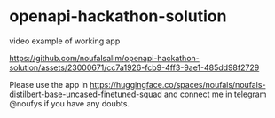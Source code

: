 # openapi-hackathon-solution

video example of working app 

https://github.com/noufalsalim/openapi-hackathon-solution/assets/23000671/cc7a1926-fcb9-4ff3-9ae1-485dd98f2729

Please use the app in https://huggingface.co/spaces/noufals/noufals-distilbert-base-uncased-finetuned-squad and connect me in telegram @noufys if you have any doubts.
